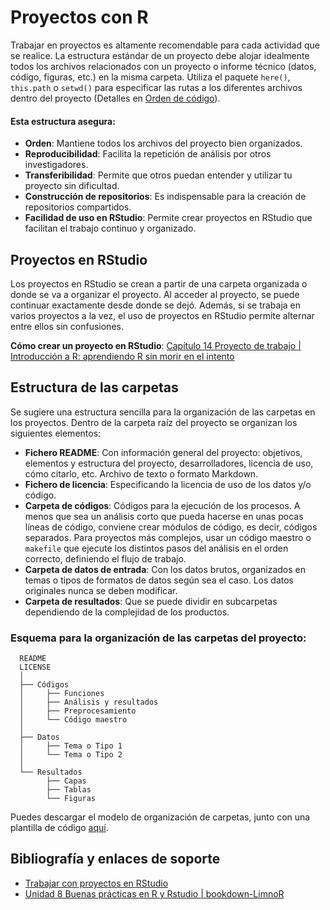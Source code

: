 # Proyectos con R

Trabajar en proyectos es altamente recomendable para cada actividad que se realice. La estructura estándar de un proyecto debe alojar idealmente todos los archivos relacionados con un proyecto o informe técnico (datos, código, figuras, etc.) en la misma carpeta. Utiliza el paquete `here()`, `this.path` o `setwd()` para especificar las rutas a los diferentes archivos dentro del proyecto (Detalles en [Orden de código](./OrdenScripts.md)).

#### Esta estructura asegura:

- **Orden**: Mantiene todos los archivos del proyecto bien organizados.
- **Reproducibilidad**: Facilita la repetición de análisis por otros investigadores.
- **Transferibilidad**: Permite que otros puedan entender y utilizar tu proyecto sin dificultad.
- **Construcción de repositorios**: Es indispensable para la creación de repositorios compartidos.
- **Facilidad de uso en RStudio**: Permite crear proyectos en RStudio que facilitan el trabajo continuo y organizado.

## Proyectos en RStudio

Los proyectos en RStudio se crean a partir de una carpeta organizada o donde se va a organizar el proyecto. Al acceder al proyecto, se puede continuar exactamente desde donde se dejó. Además, si se trabaja en varios proyectos a la vez, el uso de proyectos en RStudio permite alternar entre ellos sin confusiones.

**Cómo crear un proyecto en RStudio**: [Capítulo 14 Proyecto de trabajo | Introducción a R: aprendiendo R sin morir en el intento](https://aprendiendo-r-intro.netlify.app)

## Estructura de las carpetas

Se sugiere una estructura sencilla para la organización de las carpetas en los proyectos. Dentro de la carpeta raíz del proyecto se organizan los siguientes elementos:

- **Fichero README**: Con información general del proyecto: objetivos, elementos y estructura del proyecto, desarrolladores, licencia de uso, cómo citarlo, etc. Archivo de texto o formato Markdown.
- **Fichero de licencia**: Especificando la licencia de uso de los datos y/o código.
- **Carpeta de códigos**: Códigos para la ejecución de los procesos. A menos que sea un análisis corto que pueda hacerse en unas pocas líneas de código, conviene crear módulos de código, es decir, códigos separados. Para proyectos más complejos, usar un código maestro o `makefile` que ejecute los distintos pasos del análisis en el orden correcto, definiendo el flujo de trabajo.
- **Carpeta de datos de entrada**: Con los datos brutos, organizados en temas o tipos de formatos de datos según sea el caso. Los datos originales nunca se deben modificar.
- **Carpeta de resultados**: Que se puede dividir en subcarpetas dependiendo de la complejidad de los productos.

### Esquema para la organización de las carpetas del proyecto:

      README 
      LICENSE 
      │ 
      ├── Códigos 
      │     ├── Funciones 
      │     ├── Análisis y resultados 
      │     ├── Preprocesamiento 
      │     └── Código maestro 
      │ 
      ├── Datos 
      │     ├── Tema o Tipo 1 
      │     └── Tema o Tipo 2 
      │
      └── Resultados 
            ├── Capas 
            ├── Tablas 
            └── Figuras

   
Puedes descargar el modelo de organización de carpetas, junto con una plantilla de código [aquí](#).

## Bibliografía y enlaces de soporte

- [Trabajar con proyectos en RStudio](https://eliocamp.github.io)
- [Unidad 8 Buenas prácticas en R y Rstudio | bookdown-LimnoR](https://limno-con-r.github.io)


